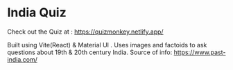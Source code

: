 # India Quiz

Check out the Quiz at : https://quizmonkey.netlify.app/

Built using Vite(React) & Material UI .
Uses images and factoids to ask questions about 19th & 20th century India.
Source of info: https://www.past-india.com/
